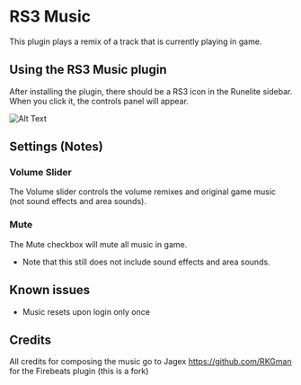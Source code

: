 # RS3 Music


This plugin plays a remix of a track that is currently playing in game. 

## Using the RS3 Music plugin

After installing the plugin, there should be a RS3 icon in the Runelite sidebar.  When you click it, the controls panel will appear.

![Alt Text](https://i.imgur.com/3Rdk6Zb.png)

## Settings (Notes)

### Volume Slider
The Volume slider controls the volume remixes and original game music (not sound effects and area sounds).

### Mute
The Mute checkbox will mute all music in game.
  - Note that this still does not include sound effects and area sounds.

## Known issues

- Music resets upon login only once

## Credits

All credits  for composing the music go to Jagex
https://github.com/RKGman for the Firebeats plugin (this is a fork)

